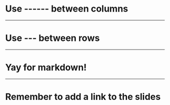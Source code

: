 # Use ------ between columns

------

# Use --- between rows

---

# Yay for markdown!

------

# Remember to add a link to the slides

